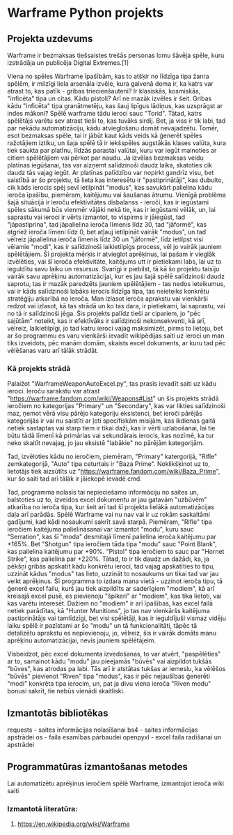 # Warframe Python projekts

## Projekta uzdevums

Warframe ir bezmaksas tiešsaistes trešās personas lomu šāvēja spēle, kuru izstrādāja un publicēja Digital Extremes.[1]

Viena no spēles Warframe īpašībām, kas to atšķir no līdzīga tipa žanra spēlēm, ir milzīgi liela arsenāla izvēle, kura galvenā doma ir, ka katrs var atrast to, kas patīk - gribas triecienšauteni? Ir klasiskās, kosmiskās, "inficēta" tipa un citas. Kādu pistoli? Arī ne mazāk izvēles ir šeit. Gribas kādu "inficēta" tipa granātmetēju, kas šauj lipīgus lādiņus, kas uzsprāgst ar indes mākoni? Spēlē warframe tādu ieroci sauc "Torid". Tātad, katrs spēlētājs varētu sev atrast tieši to, kas tuvāks sirdij. Bet, ja viss ir tik labi, tad par nekādu automatizāciju, kādu atvieglošanu domāt nevajadzētu. Tomēr, esot bezmaksas spēle, tai ir jābūt kaut kāds veids kā ģenerēt spēles ražotājiem iztiku, un šaja spēlē tā ir iekšspēles augstākās klases valūta, kura tiek saukta par platīnu, līdzās parastai valūtai, kuru var iegūt mainoties ar citiem spēlētājiem vai pērkot par naudu. Ja izvēlas bezmaksas veidu platīnas iegūšanai, tas var aizņemt salīdzinoši daudz laika, skatoties cik daudz tās vajag iegūt. Ar platīnas palīdzību var nopirkt gandrīz visu, bet saistībā ar šo projektu, tā lieta kas interesētu ir "pastiprinātāji", kas dubulto, cik kāds ierocis spēj sevī ietilpināt "modus", kas savukārt palielina kādu ieroča īpašību, piemēram, kaitējumu vai šaušanas ātrumu. Vienīgā problēma šajā situācijā ir ieroču efektivitātes disbalanss - ieroči, kas ir iegūstami spēles sākumā būs vienmēr vājāki nekā tie, kas ir iegūstami vēlāk, un, lai saprastu vai ieroci ir vērts izmantot, to vispirms ir jāiegūst, tad "jāpastiprina", tad jāpalielina ieroča līmenis līdz 30, tad "jāformē", kas atgriež ieroča līmeni līdz 0, bet atļauj ietilpināt vairāk "modus", un tad vēlreiz jāpalielina ieroča līmenis līdz 30 un "jāformē", līdz ietilpst visi vēlamie "modi", kas ir salīdzinoši laikietilpīgs process, vēl jo vairāk jauniem spēlētājiem. Šī projekta mērķis ir atvieglot aprēķinus, lai pašam ir vieglāk izvēlēties, vai šī ieroča efektivitāte, kaitējums utt ir pietiekami labs, lai uz to ieguldītu savu laiku un resursus. Svarīgi ir piebilst, tā kā šo projektu taisīju vairāk savu aprēķinu automatizācijai, kur es jau šajā spēlē salīdzinoši daudz saprotu, tas ir mazāk paredzēts jauniem spēlētājiem - tas nedos ieteikumus, vai ir kāds salīdzinoši labāks ierocis līdzīga tipa, tas neieteiks konkrētu stratēģiju atkarībā no ieroča. Man izlasot ieroča aprakstu vai vienkārši redzot vai izlasot, kā tas strādā un ko tas dara, ir pietiekami, lai saprastu, vai no tā ir salīdzinoši jēga. Šis projekts palīdz tieši ar cipariem, jo "pēc sajūtām" noteikt, kas ir efektīvāks ir salīdzinoši nekonsekventi, kā arī, vēlreiz, laikietilpīgi, jo tad katru ieroci vajag maksimizēt, pirms to lietoju, bet ar šo programmu es varu vienkārši ievadīt wikipēdijas saiti uz ieroci un man tiks izveidots, pēc manām domām, skaists excel dokuments, ar kuru tad pēc vēlēšanas varu arī tālāk strādāt.


### Kā projekts strādā

Palaižot "WarframeWeaponAutoExcel.py", tas prasīs ievadīt saiti uz kādu ieroci. Ieroču sarakstu var atrast "https://warframe.fandom.com/wiki/Weapons#List" un šis projekts strādā ieročiem no kategorijas "Primary" un "Secondary", kas var likties salīdzinoši maz, ņemot vērā visu pārējo kategoriju eksistenci, bet ieroči pārējās kategorijās ir vai nu saistīti ar ļoti specifiskām misijām, kas ikdienas gaitā netiek sastaptas vai starp tiem ir tikai daži, kas ir vērti uzlabošanai, lai tie būtu tādā līmenī kā primārias vai sekundārais ierocis, kas nozīmē, ka tur neko skaitīt nevajag, jo jau eksistē "labākie" no pārējām kategorijām.

Tad, izvēloties kādu no ieročiem, piemēram, "Primary" katergorijā, "Rifle" zemkategorijā, "Auto" tipa ceturtais ir "Baza Prime". Noklikšķinot uz to, lietotājs tiek aizsūtīts uz "https://warframe.fandom.com/wiki/Baza_Prime", kur šo saiti tad arī tālāk ir jāiekopē ievadē cmd.

Tad, programma nolasīs tai nepieciešamo informāciju no saites un, balstoties uz to, izveidos excel dokumentu ar jau gatavām "uzbūvēm" atkarība no ieroča tipa, kur šeit arī tad šī projekta lielākā automatizācijas daļa arī parādās. Spēlē Warframe vai nu nav vai ir uz rokām saskaitāmi gadījumi, kad kādi nosaukumi sakrīt savā starpā. Piemēram, "Rifle" tipa ieročiem kaitējuma palielināsanai var izmantot "modu", kuru sauc "Serration", kas šī "moda" desmitajā līmenī palielina ieroča kaitējumu par +165%. Bet "Shotgun" tipa ieročiem tāda tipa "modu" sauc "Point Blank", kas palielina kaitējumu par +90%. "Pistol" tipa ieročiem to sauc par "Hornet Strike", kas palielina par +220%. Tātad, to ir tik daudz un dažādi, ka, ja pēkšņi gribās apskatīt kādu konkrētu ieroci, tad vajag apskatīties to tipu, uzzināt kādus "modus" tas lieto, uzzināt to nosaukums un tikai tad var jau veikt aprēķinus. Šī programma to izdara mana vietā - uzzinot ieroča tipu, tā ģenerē excel failu, kurš jau tiek aizpildīts ar saderīgiem "modiem", kā arī kreisajā excel pusē, es pievienoju "špikeri" ar "modiem", kas tika lietoti, vai kas varētu interesēt. Dažiem no "modiem" ir arī īpašības, kas excel failā netiek parādītas, kā "Hunter Munitions", jo tas nav vienkāršs kaitējuma pastiprinātājs vai tamlīdzīgi, bet visi spēlētāji, kas ir ieguldījuši vismaz vidēju laiku spēlē ir pazīstami ar šo "modu" un tā funkcionalitāti, tāpēc tā detalizētu aprakstu es nepievienoju, jo, vēlreiz, šis ir vairāk domāts manu aprēķinu automatizācijai, nevis jauniem spēlētājeim.

Visbeidzot, pēc excel dokumenta izvedošanas, to var atvērt, "paspēlēties" ar to, samainot kādu "modu" jau pieejamās "būvēs" vai aizpildot tukšās "būves", kas atrodas pa labi. Tās arī ir atstātas tukšas ar iemeslu, ka vēlēšos "būvēs" pievienot "Riven" tipa "modus", kas ir pēc nejaušības ģenerēti "modi" konkrēta tipa ierocim, un, pat ja divu viena ieroča "Riven modu" bonusi sakrīt, tie nebūs vienādi skaitliski.


## Izmantotās bibliotēkas

requests - saites informācijas nolasīšanai
bs4 - saites informācijas apstrādei
os - faila esamības pārbaudei
openpyxl - excel faila radīšanai un apstrādei


## Programmatūras izmantošanas metodes

Lai automatizētu aprēķinus ieročiem spēlē Warframe, izmantojot ieroča wiki saiti


### Izmantotā literatūra:
1. https://en.wikipedia.org/wiki/Warframe
